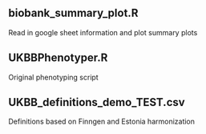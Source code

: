 ## biobank_summary_plot.R
Read in google sheet information and plot summary plots

## UKBBPhenotyper.R
Original phenotyping script 

## UKBB_definitions_demo_TEST.csv
Definitions based on Finngen and Estonia harmonization

